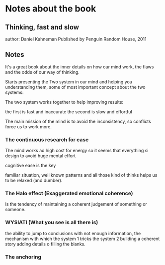 # Notes about the book

## Thinking, fast and slow
author: Daniel Kahneman
Published by Penguin Random House, 2011

## Notes 

It's a great book about the inner details on how our mind work, the flaws and the odds of our way of thinking.

Starts presenting the Two system in our mind and helping you understanding them, some of most important concept about the two systems:

The two system works together to help improving results:

the first is fast and inaccurate
the second is slow and effortful 

The main mission of the mind is to avoid the inconsistency, so conflicts force us to work more.

### The continuous research for ease

The mind works ad high cost for energy so it seems that everything si design to avoid huge mental effort

cognitive ease is the key

familiar situation, well known patterns and all those kind of thinks helps us to be relaxed (and dumber).

### The Halo effect (Exaggerated emotional coherence)

Is the tendency of maintaining a coherent judgement of something or someone.

### WYSIATI (What you see is all there is)

the ability to jump to conclusions with not enough information, the mechanism with which the system 1 tricks the system 2 building a coherent story adding details o filling the blanks.

### The anchoring